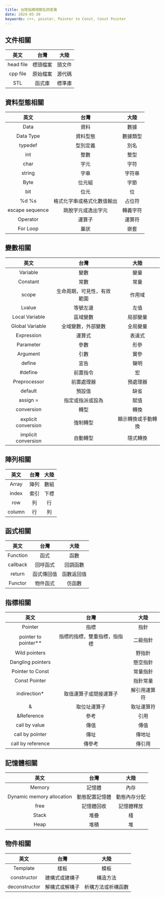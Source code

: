 ```yaml
---
title: 台陸指標相關名詞差異
date: 2024-05-30
keywords: c++, pointer, Pointer to Const, Const Pointer
---
```


## 文件相關

|英文|台灣|大陸|
|:--:|:--:|:--:|
|head file|標頭檔案|頭文件|
|cpp file|原始檔案|源代碼|
|STL|函式庫|標準庫|

## 資料型態相關

|英文|台灣|大陸|
|:--:|:--:|:--:|
|Data|資料|數據|
|Data Type|資料型態|數據類型|
|typedef|型別定義|別名|
|int|整數|整型|
|char|字元|字符|
|string|字串|字符串|
|Byte|位元組|字節|
|bit|位元|位|
|%d %s|格式化字串或格式化數值輸出|占位符|
|escape sequence|跳脫字元或逸出字元|轉義字符|
|Operator|運算子|運算符|
|For Loop|巢狀|嵌套|

## 變數相關

|英文|台灣|大陸|
|:--:|:--:|:--:|
|Variable|變數|變量|
|Constant|常數|常量|
|scope|生命周期，可見性，有效範圍|作用域|
|Lvalue|等號左邊|左值|
|Local Variable|區域變數|局部變量|
|Global Variable|全域變數，外部變數|全局變量|
|Expression|運算式|表達式|
|Parameter|參數|形參|
|Argument|引數|實參|
|define|宣告|聲明|
|#define|前置指令|宏|
|Preprocessor|前置處理器|預處理器|
|default|預設值|缺省|
|assign = |指定或指派或設為|賦值|
|conversion|轉型|轉換|
|explicit conversion|強制轉型|顯示轉換或手動轉換|
|implicit conversion|自動轉型|隱式轉換|

## 陣列相關

|英文|台灣|大陸|
|:--:|:--:|:--:|
|Array|陣列|數組|
|index|索引|下標|
|row|列|行|
|column|行|列|


## 函式相關

|英文|台灣|大陸|
|:--:|:--:|:--:|
|Function|函式|函數|
|callback|回呼函式|回調函數|
|return|函式傳回值|函數返回值|
|Functor|物件函式|仿函數|

## 指標相關

|英文|台灣|大陸|
|:--:|:--:|:--:|
|Pointer|指標|指針|
|pointer to pointer\*\*|指標的指標，雙重指標，指指標|二級指針|
|Wild pointers||野指針|
|Dangling pointers||懸空指針|
|Pointer to Const||常量指針|
|Const Pointer||指針常量|
|indirection*|取值運算子或間接運算子|解引用運算符|
|&|取位址運算子|取址運算符|
|&Reference|參考|引用|
|call by value|傳值|傳值|
|call by pointer|傳址|傳地址|
|call by reference|傳參考|傳引用|

## 記憶體相關

|英文|台灣|大陸|
|:--:|:--:|:--:|
|Memory|記憶體|內存|
|Dynamic memory allocation|動態配置記憶體|動態內存分配|
|free|記憶體回收|記憶體釋放|
|Stack|堆疊|棧|
|Heap|堆積|堆|


## 物件相關

|英文|台灣|大陸|
|:--:|:--:|:--:|
|Template|樣板|模板|
|constructor|建構式或建構子|構造方法|
|deconstructor|解構式或解構子|析構方法或析構函數|




